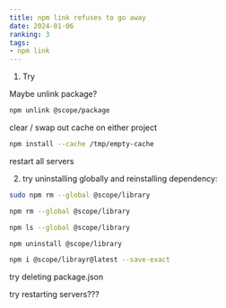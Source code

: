 ```yaml
---
title: npm link refuses to go away
date: 2024-01-06
ranking: 3
tags:
- npm link
---
```


1. Try

Maybe unlink package?

```sh
npm unlink @scope/package
```````

clear / swap out cache on either project

```sh
npm install --cache /tmp/empty-cache
```````

restart all servers


2. try uninstalling globally and reinstalling dependency:

```sh
sudo npm rm --global @scope/library
```````

```sh
npm rm --global @scope/library
```````

```sh
npm ls --global @scope/library
```````

```sh
npm uninstall @scope/library
```````

```sh
npm i @scope/librayr@latest --save-exact
```````

try deleting package.json

try restarting servers???

